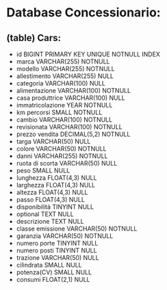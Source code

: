 # Database Concessionario:

## (table) Cars:

- id                    BIGINT PRIMARY KEY UNIQUE NOTNULL INDEX
- marca                 VARCHAR(255) NOTNULL                            <!-- Alfa Romeo -->
- modello               VARCHAR(255) NOTNULL                            <!-- Stelvio -->
- allestimento          VARCHAR(255) NULL                               <!-- Q4 Super 2.2 -->
- categoria             VARCHAR(100) NULL                               <!-- Suv/fuoristrada -->
- alimentazione         VARCHAR(100) NOTNULL                            <!-- Benzina/Diesel-->        
- casa produttrice      VARCHAR(100) NULL                               <!-- Alfa Romeo -->
- immatricolazione      YEAR NOTNULL                                    <!-- YYYY -->
- km percorsi           SMALL NOTNULL                                   <!-- 9800 KM -->
- cambio                VARCHAR(100) NOTNULL                            <!-- Automatico/Manuale -->
- revisionata           VARCHAR(100) NOTNULL                            <!-- Si/no - YYYY -->
- prezzo vendita        DECIMAL(5,2) NOTNULL                            <!-- $ -->
- targa                 VARCHAR(50) NULL                                <!-- ABC123 -->
- colore                VARCHAR(50) NOTNULL                             <!-- Rosso ect. -->
- danni                 VARCHAR(255) NOTNULL                            <!-- Si/No e quali -->
- ruota di scorta       VARCHAR(50) NULL                                <!-- Si/No -->
- peso                  SMALL NULL                                      <!-- Kg -->
- lunghezza             FLOAT(4,3) NULL                                 <!-- Metri -->
- larghezza             FLOAT(4,3) NULL                                 <!-- Metri -->
- altezza               FLOAT(4,3) NULL                                 <!-- Metri -->
- passo                 FLOAT(4,3) NULL                                 <!-- Metri -->
- disponibilità         TINYINT NULL                                    <!-- Si/No -->
- optional              TEXT NULL                                       <!-- Quali ? -->
- descrizione           TEXT NULL                                       <!-- Text... -->
- classe emissione      VARCHAR(50) NOTNULL                             <!-- Euro 6 -->
- garanzia              VARCHAR(50) NOTNULL                             <!-- 12 mesi -->
- numero porte          TINYINT NULL                                    <!-- 5 -->
- numero posti          TINYINT NULL                                    <!-- 5 -->
- trazione              VARCHAR(50) NULL                                <!-- Integrale -->
- cilindrata            SMALL NULL                                      <!-- 2100 -->
- potenza(CV)           SMALL NULL                                      <!-- 210 -->
- consumi               FLOAT(2,1) NULL                                 <!-- 4,8 -->